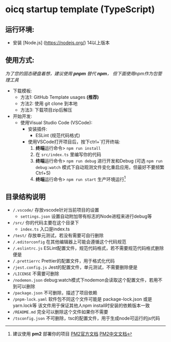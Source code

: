 # oicq startup template (TypeScript)


## 运行环境:

 - 安装 [Node.js] (https://nodejs.org/) 14以上版本

## 使用方式:

*为了您的固态硬盘着想，建议使用 **pnpm** 替代 **npm**， 但下面使用npm作为包管理工具*

 - 下载模板:
   - 方法1: GitHub Template usages **(推荐)**
   - 方法2: 使用 git clone 到本地
   - 方法3: 下载项目zip后解压
 - 开始开发:
   - 使用Visual Studio Code (VSCode):
     - 安装插件:
       - ESLint (规范代码格式)
     - 使用VSCode打开项目后，按下ctrl+`打开终端:
       1. **终端**运行命令> ```npm run install```
       2. 在 ```src/index.ts``` 里编写你的代码
       3. **终端**运行命令> ```npm run debug``` 进行开发和Debug (可选 ```npm run debug:watch``` 模式下自动观测文件变化重启应用，但最好不要频繁Ctrl+S)
       4. **终端**运行命令> ```npm run start``` 生产环境运行[^1]

## 目录结构说明
 - ```/.vscode/``` 存放vscode针对当前项目的设置
   - ```settings.json``` 设置自动附加带有标志的Node进程来进行debug等
 - ```/src/``` 你的代码主要在这个目录下
   - ```index.ts``` 入口是index.ts
 - ```/test/``` 存放单元测试，若没有需要可自行删除
 - ```/.editorconfig``` 在其他编辑器上可能会遵循这个代码规范
 - ```/.eslintrc.js``` ESLint配置文件，规范代码格式，若不需要规范代码格式删除便是
 - ```/.prettierrc``` Prettier的配置文件，用于格式化代码
 - ```/jest.config.js``` Jest的配置文件，单元测试，不需要删除便是
 - ```/LICENSE``` 不需要可删除
 - ```/nodemon.json``` debug:watch模式下nodemon会读取这个配置文件，若用不到可以删除
 - ```/package.json``` 不可删除，描述了项目依赖
 - ```/pnpm-lock.yaml``` 软件包不同这个文件可能是 package-lock.json 或是 yarn.lock等 该文件用于保证其他人npm install时安装的依赖版本一致
 - ```/README.md``` 完全可以删除这个文件如果你不需要
 - ```/tsconfig.json``` 不可删除，tsc的配置文件，用于生成node可运行的js代码

[^1]: 建议使用 **pm2** 部署你的项目
  [PM2官方文档](https://pm2.keymetrics.io/docs/usage/quick-start/)
  [PM2中文文档](https://wohugb.gitbooks.io/pm2/content/)
